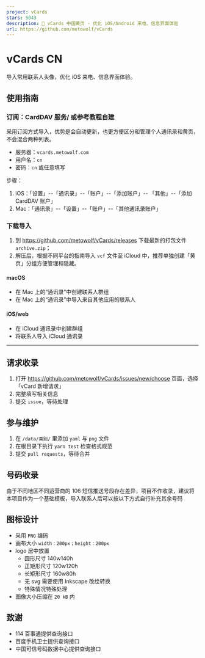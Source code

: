 ```yaml
---
project: vCards
stars: 5043
description: 📡️ vCards 中国黄页 - 优化 iOS/Android 来电、信息界面体验
url: https://github.com/metowolf/vCards
---
```


vCards CN
=========

导入常用联系人头像，优化 iOS 来电、信息界面体验。

使用指南
----

### 订阅：CardDAV 服务/ 或参考教程自建

采用订阅方式导入，优势是会自动更新，也更方便区分和管理个人通讯录和黄页，不会混合两种列表。

-   服务器：`vcards.metowolf.com`
-   用户名：`cn`
-   密码：`cn` 或任意填写

步骤：

1.  iOS：「设置」--「通讯录」--「账户」--「添加账户」-- 「其他」--「添加 CardDAV 账户」
2.  Mac：「通讯录」--「设置」--「账户」--「其他通讯录账户」

### 下载导入

1.  到 https://github.com/metowolf/vCards/releases 下载最新的打包文件 `archive.zip`；
2.  解压后，根据不同平台的指南导入 `vcf` 文件至 iCloud 中，推荐单独创建「黄页」分组方便管理和隐藏。

#### macOS

-   在 Mac 上的“通讯录”中创建联系人群组
-   在 Mac 上的“通讯录”中导入来自其他应用的联系人

#### iOS/web

-   在 iCloud 通讯录中创建群组
-   将联系人导入 iCloud 通讯录

* * *

请求收录
----

1.  打开 https://github.com/metowolf/vCards/issues/new/choose 页面，选择「vCard 新增请求」
2.  完整填写相关信息
3.  提交 `issue`，等待处理

参与维护
----

1.  在 `/data/类别/` 里添加 `yaml` 与 `png` 文件
2.  在根目录下执行 `yarn test` 检查格式规范
3.  提交 `pull requests`，等待合并

号码收录
----

由于不同地区不同运营商的 106 短信推送号段存在差异，项目不作收录，建议将本项目作为一个基础模板，导入联系人后可以按以下方式自行补充其余号码

图标设计
----

-   采用 `PNG` 编码
-   画布大小 `width：200px；height：200px`
-   logo 居中放置
    -   圆形尺寸 140w140h
    -   正矩形尺寸 120w120h
    -   长矩形尺寸 160w80h
    -   无 svg 需要使用 Inkscape 改绘转换
    -   特殊情况特殊处理
-   图像大小压缩在 `20 kB` 内

致谢
--

-   114 百事通提供查询接口
-   百度手机卫士提供查询接口
-   中国可信号码数据中心提供查询接口
